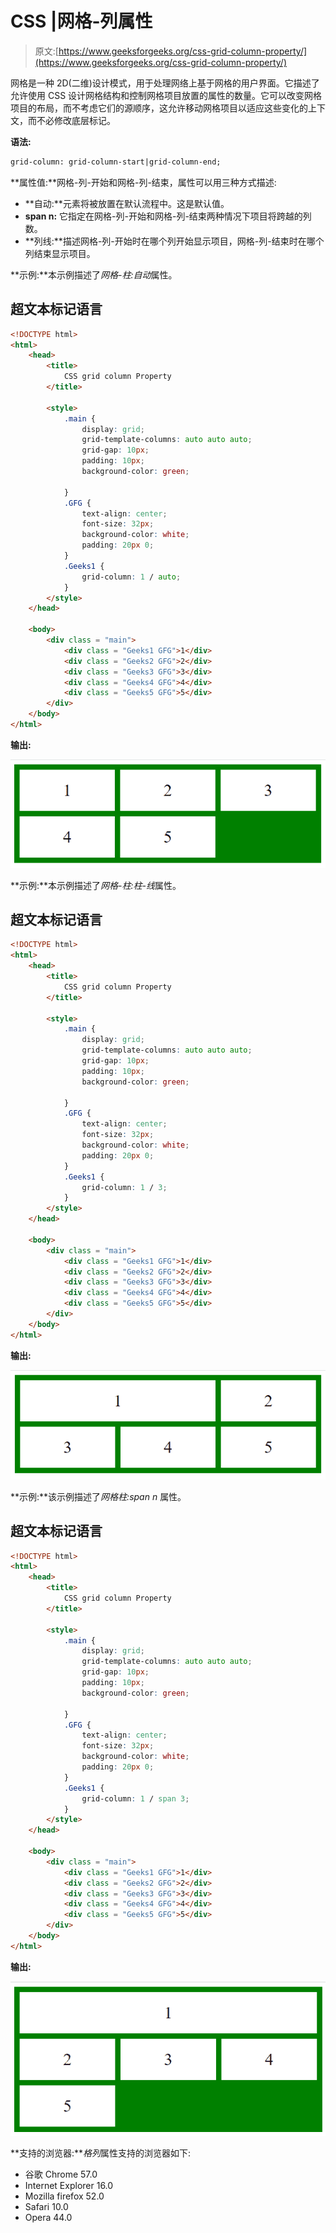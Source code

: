 # CSS |网格-列属性

> 原文:[https://www.geeksforgeeks.org/css-grid-column-property/](https://www.geeksforgeeks.org/css-grid-column-property/)

网格是一种 2D(二维)设计模式，用于处理网络上基于网格的用户界面。它描述了允许使用 CSS 设计网格结构和控制网格项目放置的属性的数量。它可以改变网格项目的布局，而不考虑它们的源顺序，这允许移动网格项目以适应这些变化的上下文，而不必修改底层标记。

**语法:**

```html
grid-column: grid-column-start|grid-column-end;
```

**属性值:**网格-列-开始和网格-列-结束，属性可以用三种方式描述:

*   **自动:**元素将被放置在默认流程中。这是默认值。
*   **span n:** 它指定在网格-列-开始和网格-列-结束两种情况下项目将跨越的列数。
*   **列线:**描述网格-列-开始时在哪个列开始显示项目，网格-列-结束时在哪个列结束显示项目。

**示例:**本示例描述了*网格-柱:自动*属性。

## 超文本标记语言

```html
<!DOCTYPE html>  
<html>  
    <head>  
        <title>  
            CSS grid column Property  
        </title>  

        <style>  
            .main {  
                display: grid;  
                grid-template-columns: auto auto auto;  
                grid-gap: 10px;  
                padding: 10px;  
                background-color: green;  

            }  
            .GFG {  
                text-align: center;  
                font-size: 32px;  
                background-color: white;  
                padding: 20px 0;  
            }  
            .Geeks1 {  
                grid-column: 1 / auto;  
            }  
        </style>  
    </head>  

    <body>  
        <div class = "main">  
            <div class = "Geeks1 GFG">1</div>  
            <div class = "Geeks2 GFG">2</div>  
            <div class = "Geeks3 GFG">3</div>  
            <div class = "Geeks4 GFG">4</div>  
            <div class = "Geeks5 GFG">5</div>  
        </div>  
    </body>  
</html>
```

**输出:**

![](img/22d01bbb20ef678884db1fde465d27a8.png)

**示例:**本示例描述了*网格-柱:柱-线*属性。

## 超文本标记语言

```html
<!DOCTYPE html>  
<html>  
    <head>  
        <title>  
            CSS grid column Property  
        </title>  

        <style>  
            .main {  
                display: grid;  
                grid-template-columns: auto auto auto;  
                grid-gap: 10px;  
                padding: 10px;  
                background-color: green;  

            }  
            .GFG {  
                text-align: center;  
                font-size: 32px;  
                background-color: white;  
                padding: 20px 0;  
            }  
            .Geeks1 {  
                grid-column: 1 / 3;  
            }  
        </style>  
    </head>  

    <body>  
        <div class = "main">  
            <div class = "Geeks1 GFG">1</div>  
            <div class = "Geeks2 GFG">2</div>  
            <div class = "Geeks3 GFG">3</div>  
            <div class = "Geeks4 GFG">4</div>  
            <div class = "Geeks5 GFG">5</div>  
        </div>  
    </body>  
</html>
```

**输出:**

![](img/021a7f7608d27f3234a8fe9b790739af.png)

**示例:**该示例描述了*网格柱:span n* 属性。

## 超文本标记语言

```html
<!DOCTYPE html>  
<html>  
    <head>  
        <title>  
            CSS grid column Property  
        </title>  

        <style>  
            .main {  
                display: grid;  
                grid-template-columns: auto auto auto;  
                grid-gap: 10px;  
                padding: 10px;  
                background-color: green;  

            }  
            .GFG {  
                text-align: center;  
                font-size: 32px;  
                background-color: white;  
                padding: 20px 0;  
            }  
            .Geeks1 {  
                grid-column: 1 / span 3;  
            }  
        </style>  
    </head>  

    <body>  
        <div class = "main">  
            <div class = "Geeks1 GFG">1</div>  
            <div class = "Geeks2 GFG">2</div>  
            <div class = "Geeks3 GFG">3</div>  
            <div class = "Geeks4 GFG">4</div>  
            <div class = "Geeks5 GFG">5</div>  
        </div>  
    </body>  
</html>
```

**输出:**

![](img/e98aaa4968c055d59717515786b6f53d.png)

**支持的浏览器:***格列*属性支持的浏览器如下:

*   谷歌 Chrome 57.0
*   Internet Explorer 16.0
*   Mozilla firefox 52.0
*   Safari 10.0
*   Opera 44.0